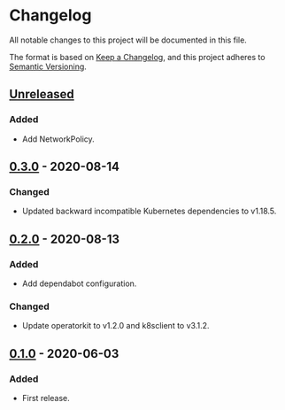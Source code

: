 # Changelog

All notable changes to this project will be documented in this file.

The format is based on [Keep a Changelog](https://keepachangelog.com/en/1.0.0/),
and this project adheres to [Semantic Versioning](https://semver.org/spec/v2.0.0.html).

## [Unreleased]

### Added

- Add NetworkPolicy.

## [0.3.0] - 2020-08-14

### Changed

- Updated backward incompatible Kubernetes dependencies to v1.18.5.

## [0.2.0] - 2020-08-13

### Added

- Add dependabot configuration.

### Changed

- Update operatorkit to v1.2.0 and k8sclient to v3.1.2.

## [0.1.0] - 2020-06-03

### Added

- First release.

[Unreleased]: https://github.com/giantswarm/organization-operator/compare/v0.3.0...HEAD
[0.3.0]: https://github.com/giantswarm/organization-operator/compare/v0.2.0...v0.3.0
[0.2.0]: https://github.com/giantswarm/organization-operator/compare/v0.1.0...v0.2.0
[0.1.0]: https://github.com/giantswarm/organization-operator/releases/tag/v0.1.0
